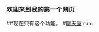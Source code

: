 ### 欢迎来到我的第一个网页
##现在只有这个功能。
#[聊天室](yubi976.github.io/MyWebsite/Main)
  run:
<script>
    var xlm_wid='16424';
    var xlm_url='https://www.xianliao.me/';
</script>
<script type='text/javascript' charset='UTF-8' src='https://www.xianliao.me/embed.js'></script>
                                                

